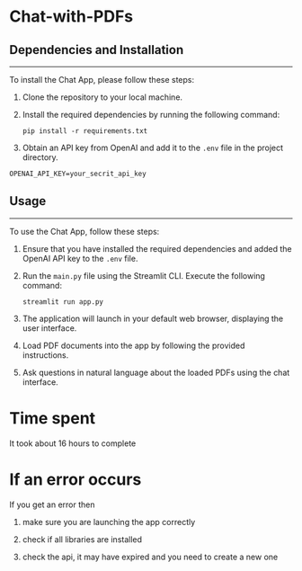 # Chat-with-PDFs


## Dependencies and Installation
----------------------------
To install the Chat App, please follow these steps:

1. Clone the repository to your local machine.

2. Install the required dependencies by running the following command:
   ```
   pip install -r requirements.txt
   ```

3. Obtain an API key from OpenAI and add it to the `.env` file in the project directory.
```commandline
OPENAI_API_KEY=your_secrit_api_key
```

## Usage
-----
To use the Chat App, follow these steps:

1. Ensure that you have installed the required dependencies and added the OpenAI API key to the `.env` file.

2. Run the `main.py` file using the Streamlit CLI. Execute the following command:
   ```
   streamlit run app.py
   ```

3. The application will launch in your default web browser, displaying the user interface.

4. Load PDF documents into the app by following the provided instructions.

5. Ask questions in natural language about the loaded PDFs using the chat interface.


# Time spent

It took about 16 hours to complete 


# If an error occurs 

If you get an error then 

1. make sure you are launching the app correctly

2. check if all libraries are installed 

3. check the api, it may have expired and you need to create a new one 
